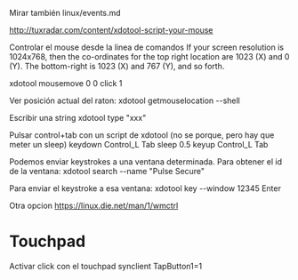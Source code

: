 Mirar también linux/events.md



http://tuxradar.com/content/xdotool-script-your-mouse

Controlar el mouse desde la linea de comandos
If your screen resolution is 1024x768, then the co-ordinates for the top right location are 1023 (X) and 0 (Y). The bottom-right is 1023 (X) and 767 (Y), and so forth.

xdotool mousemove 0 0 click 1

Ver posición actual del raton:
xdotool getmouselocation --shell


Escribir una string
xdotool type "xxx"

Pulsar control+tab con un script de xdotool (no se porque, pero hay que meter un sleep)
keydown Control_L Tab
sleep 0.5
keyup Control_L Tab


Podemos enviar keystrokes a una ventana determinada.
Para obtener el id de la ventana:
xdotool search --name "Pulse Secure"

Para enviar el keystroke a esa ventana:
xdotool key --window 12345 Enter



Otra opcion
https://linux.die.net/man/1/wmctrl


# Touchpad
Activar click con el touchpad
synclient TapButton1=1
